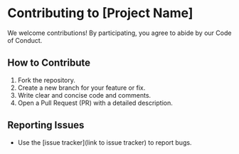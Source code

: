 # Contributing to [Project Name]

We welcome contributions! By participating, you agree to abide by our Code of Conduct.

## How to Contribute
1. Fork the repository.
2. Create a new branch for your feature or fix.
3. Write clear and concise code and comments.
4. Open a Pull Request (PR) with a detailed description.

## Reporting Issues
- Use the [issue tracker](link to issue tracker) to report bugs.

